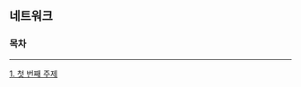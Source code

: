## 네트워크

### 목차

---

<!-- 아래 내용은 예시이니, 지우고 작성해주세요. -->

[1. 첫 번째 주제](https://github.com/Hyeondoonge/cs-interview-for-beginner)
